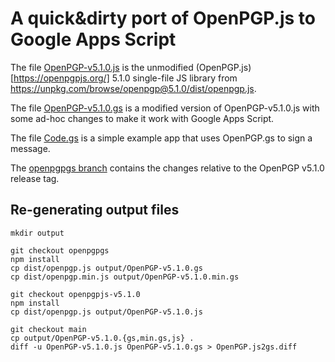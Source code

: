A quick&dirty port of OpenPGP.js to Google Apps Script
======================================================

The file [OpenPGP-v5.1.0.js](OpenPGP-v5.1.0.js) is the unmodified (OpenPGP.js)[https://openpgpjs.org/]
5.1.0 single-file JS library from https://unpkg.com/browse/openpgp@5.1.0/dist/openpgp.js.

The file [OpenPGP-v5.1.0.gs](OpenPGP-v5.1.0.gs) is a modified version of OpenPGP-v5.1.0.js with some
ad-hoc changes to make it work with Google Apps Script.

The file [Code.gs](Code.gs) is a simple example app that uses OpenPGP.gs to sign
a message.

The [openpgpgs branch](https://github.com/clairexen/OpenPGPgs/tree/openpgpgs) contains the
changes relative to the OpenPGP v5.1.0 release tag.


Re-generating output files
--------------------------

```
mkdir output

git checkout openpgpgs
npm install
cp dist/openpgp.js output/OpenPGP-v5.1.0.gs
cp dist/openpgp.min.js output/OpenPGP-v5.1.0.min.gs

git checkout openpgpjs-v5.1.0
npm install
cp dist/openpgp.js output/OpenPGP-v5.1.0.js

git checkout main
cp output/OpenPGP-v5.1.0.{gs,min.gs,js} .
diff -u OpenPGP-v5.1.0.js OpenPGP-v5.1.0.gs > OpenPGP.js2gs.diff
```
